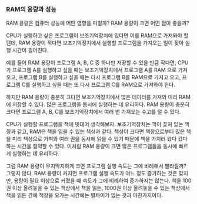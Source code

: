 ### RAM의 용량과 성능
RAM 용량은 컴퓨터 성능에 어떤 영향을 미칠까? RAM 용량이 크면 어떤 점이 좋을까?

CPU가 실행하고 싶은 프로그램이 보조기억장치에 있다면 이를 RAM으로 가져와야 할 텐데, RAM 용량이 적다면 보조기억장치에서 실행할 프로그램을 가져오는 일이 잦아 실행 시간이 길어진다.

예를 들어 RAM 용량이 프로그램 A, B, C 중 하나만 저장할 수 있을 만큼 작다면, CPU가 프로그램 A를 실행하고 싶을 때는 보조기억장치에서 프로그램 A를 RAM 으로 가져오고, 프로그램 B를 실행하고 싶을 때는 다시 프로그램 B를 RAM으로 가지고 오고, 프로그램 C를 실행하고 싶을 때는 또 다시 프로그램 C를 RAM으로 가져와야 한다.

하지만 RAM 용량이 충분히 크다면 보조기억장치에서 많은 데이터를 가져와 미리 RAM에 저장할 수 있다. 많은 프로그램을 동시에 실행하는 데 유리하다. RAM 용량이 충분히 크다면 프로그램 A, B, C를 보조기억장치에서 여러 번 가져오는 수고를 덜 수 있다.

CPU가 실행할 프로그램을 책에 빗대어 생각해보자. 보조기억장치는 책이 꽂혀 있는 책장과 같고, RAM은 책을 읽을 수 있는 책상과 같다. 책상이 크다면 책장으로부터 많은 책을 미리 책상으로 가져와 여러 권을 동시에 읽을 수 있기 때문에 책을 가지러 왔다 갔다 하는 시간을 절약할 수 있다. 이처럼 RAM 용량이 크면 많은 프로그램들을 동시에 빠르게 실행하는 데 유리하다.

그럼 RAM 용량이 무지막지하게 크면 프로그램 실행 속도는 그에 비례해서 빨라질까? 그렇지 않다. RAM 용량이 커지면 프로그램 실행 속도가 어느 정도 증가하는 것은 맞지만, 용량이 필요 이상으로 커졌을 때 속도가 그에 비례하여 증가하지는 않는다. 책을 100권 이상 올려놓을 수 있는 책상에서 책을 읽든, 1000권 이상 올려놓을 수 있는 책상에서 책을 읽든 간에 책장을 오가는 시간에는 별차이가 없는 것과 마찬가지이다.